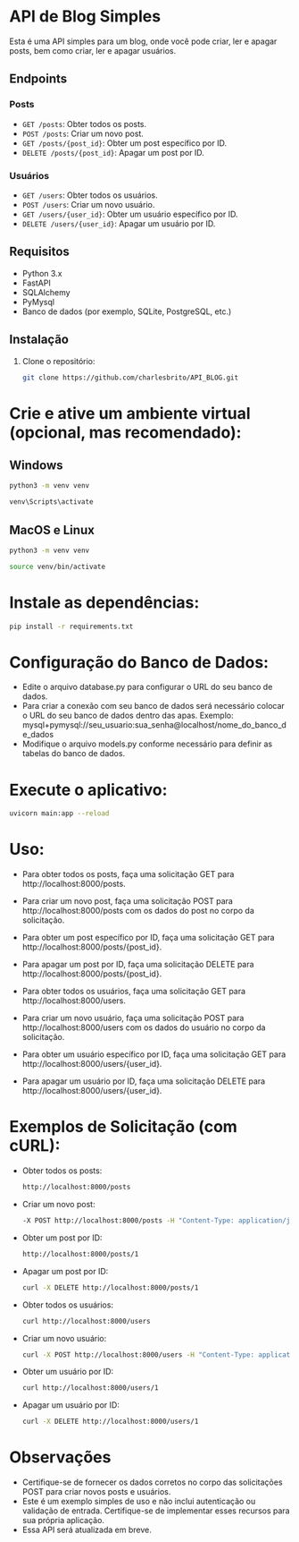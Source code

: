 # API de Blog Simples

Esta é uma API simples para um blog, onde você pode criar, ler e apagar posts, bem como criar, ler e apagar usuários.

## Endpoints

### Posts

- `GET /posts`: Obter todos os posts.
- `POST /posts`: Criar um novo post.
- `GET /posts/{post_id}`: Obter um post específico por ID.
- `DELETE /posts/{post_id}`: Apagar um post por ID.

### Usuários

- `GET /users`: Obter todos os usuários.
- `POST /users`: Criar um novo usuário.
- `GET /users/{user_id}`: Obter um usuário específico por ID.
- `DELETE /users/{user_id}`: Apagar um usuário por ID.

## Requisitos

- Python 3.x
- FastAPI
- SQLAlchemy
- PyMysql
- Banco de dados (por exemplo, SQLite, PostgreSQL, etc.)

## Instalação

1. Clone o repositório:

   ```bash
   git clone https://github.com/charlesbrito/API_BLOG.git


# Crie e ative um ambiente virtual (opcional, mas recomendado):

## Windows
  ```bash
  python3 -m venv venv
```
  ```bash
  venv\Scripts\activate
```
## MacOS e Linux
  ```bash
python3 -m venv venv
```
  ```bash
source venv/bin/activate
```

# Instale as dependências:
  ```bash
pip install -r requirements.txt
```

# Configuração do Banco de Dados:
- Edite o arquivo database.py para configurar o URL do seu banco de dados.
- Para criar a conexão com seu banco de dados será necessário colocar o URL do seu banco de dados dentro das apas. Exemplo: mysql+pymysql://seu_usuario:sua_senha@localhost/nome_do_banco_de_dados
- Modifique o arquivo models.py conforme necessário para definir as tabelas do banco de dados.

# Execute o aplicativo:
  ```bash
uvicorn main:app --reload
```

# Uso:
- Para obter todos os posts, faça uma solicitação GET para http://localhost:8000/posts.

- Para criar um novo post, faça uma solicitação POST para http://localhost:8000/posts com os dados do post no corpo da solicitação.

- Para obter um post específico por ID, faça uma solicitação GET para http://localhost:8000/posts/{post_id}.

- Para apagar um post por ID, faça uma solicitação DELETE para http://localhost:8000/posts/{post_id}.

- Para obter todos os usuários, faça uma solicitação GET para http://localhost:8000/users.

- Para criar um novo usuário, faça uma solicitação POST para http://localhost:8000/users com os dados do usuário no corpo da solicitação.

- Para obter um usuário específico por ID, faça uma solicitação GET para http://localhost:8000/users/{user_id}.

- Para apagar um usuário por ID, faça uma solicitação DELETE para http://localhost:8000/users/{user_id}.

# Exemplos de Solicitação (com cURL):
- Obter todos os posts:
  ```bash
  http://localhost:8000/posts
  ```
- Criar um novo post:
  ```bash
  -X POST http://localhost:8000/posts -H "Content-Type: application/json" -d '{"title": "Novo Post", "content": "Conteúdo do novo post", "user_id": 1}'
  ```
- Obter um post por ID:
  ```bash
  http://localhost:8000/posts/1
  ```
- Apagar um post por ID:

  ```bash
  curl -X DELETE http://localhost:8000/posts/1
  ```
- Obter todos os usuários:

  ```bash
  curl http://localhost:8000/users
  ```
- Criar um novo usuário:
  
  ```bash
  curl -X POST http://localhost:8000/users -H "Content-Type: application/json" -d '{"username": "novousuario"}'
  ```
- Obter um usuário por ID:

  ```bash
  curl http://localhost:8000/users/1
  ```
- Apagar um usuário por ID:

  ```bash
  curl -X DELETE http://localhost:8000/users/1
  ```

# Observações
- Certifique-se de fornecer os dados corretos no corpo das solicitações POST para criar novos posts e usuários.
- Este é um exemplo simples de uso e não inclui autenticação ou validação de entrada. Certifique-se de implementar esses recursos para sua própria aplicação.
- Essa API será atualizada em breve. 
